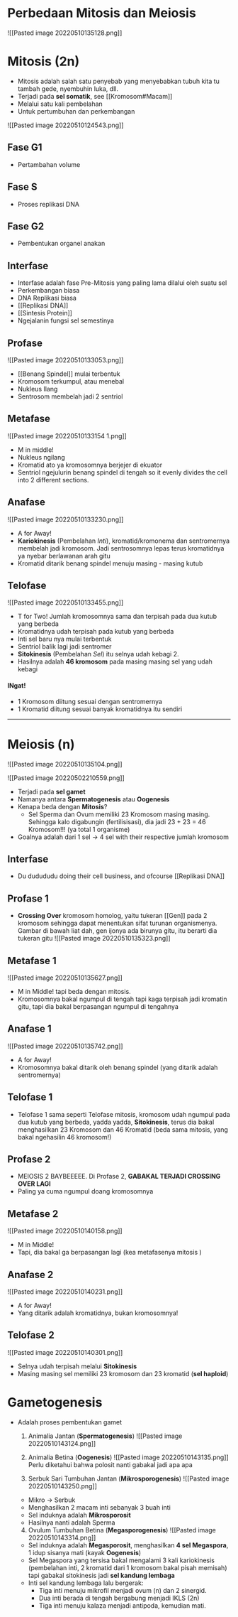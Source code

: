 
# Perbedaan Mitosis dan Meiosis
![[Pasted image 20220510135128.png]]

# Mitosis (2n)
- Mitosis adalah salah satu penyebab yang menyebabkan tubuh kita tu tambah gede, nyembuhin luka, dll.
- Terjadi pada **sel somatik**, see [[Kromosom#Macam]]
- Melalui satu kali pembelahan
- Untuk pertumbuhan dan perkembangan

![[Pasted image 20220510124543.png]]

## Fase G1
- Pertambahan volume

## Fase S
- Proses replikasi DNA

## Fase G2
- Pembentukan organel anakan

## Interfase
- Interfase adalah fase Pre-Mitosis yang paling lama dilalui oleh suatu sel
- Perkembangan biasa
- DNA Replikasi biasa
- [[Replikasi DNA]]
- [[Sintesis Protein]]
- Ngejalanin fungsi sel semestinya

## Profase
![[Pasted image 20220510133053.png]]
- [[Benang Spindel]] mulai terbentuk
- Kromosom terkumpul, atau menebal
- Nukleus Ilang
- Sentrosom membelah jadi 2 sentriol

## Metafase
![[Pasted image 20220510133154 1.png]]
- M in middle!
- Nukleus ngilang
- Kromatid ato ya kromosomnya berjejer di ekuator
- Sentriol ngejulurin benang spindel di tengah so it evenly divides the cell into 2 different sections.

## Anafase
![[Pasted image 20220510133230.png]]
- A for Away!
- **Kariokinesis** (Pembelahan *Inti*), kromatid/kromonema dan sentromernya membelah jadi kromosom. Jadi sentrosomnya lepas terus kromatidnya ya nyebar berlawanan arah gitu
- Kromatid ditarik benang spindel menuju masing - masing kutub


## Telofase
![[Pasted image 20220510133455.png]]
- T for Two! Jumlah kromosomnya sama dan terpisah pada dua kutub yang berbeda
- Kromatidnya udah terpisah pada kutub yang berbeda
- Inti sel baru nya mulai terbentuk
- Sentriol balik lagi jadi sentromer
- **Sitokinesis** (Pembelahan *Sel*) itu selnya udah kebagi 2.
- Hasilnya adalah **46 kromosom** pada masing masing sel yang udah kebagi

#### INgat!
- 1 Kromosom diitung sesuai dengan sentromernya
- 1 Kromatid diitung sesuai banyak kromatidnya itu sendiri
---

# Meiosis (n)

![[Pasted image 20220510135104.png]]

![[Pasted image 20220502210559.png]]

- Terjadi pada **sel gamet**
- Namanya antara **Spermatogenesis** atau **Oogenesis**
- Kenapa beda dengan **Mitosis**?
	- Sel Sperma dan Ovum memiliki 23 Kromosom masing masing. Sehingga kalo digabungin (fertilisisasi), dia jadi 23 + 23 = 46 Kromosom!!! (ya total 1 organisme)
- Goalnya adalah dari 1 sel -> 4 sel with their respective jumlah kromosom

## Interfase
- Du dudududu doing their cell business, and ofcourse [[Replikasi DNA]]

## Profase 1
- **Crossing Over** kromosom homolog, yaitu tukeran [[Gen]] pada 2 kromosom sehingga dapat menentukan sifat turunan organismenya. Gambar di bawah liat dah, gen ijonya ada birunya gitu, itu berarti dia tukeran gitu
	![[Pasted image 20220510135323.png]]

## Metafase 1
![[Pasted image 20220510135627.png]]
- M in Middle! tapi beda dengan mitosis. 
- Kromosomnya bakal ngumpul di tengah tapi kaga terpisah jadi kromatin gitu, tapi dia bakal berpasangan ngumpul di tengahnya


## Anafase 1 
![[Pasted image 20220510135742.png]]
- A for Away!
- Kromosomnya bakal ditarik oleh benang spindel (yang ditarik adalah sentromernya)


## Telofase 1
- Telofase 1 sama seperti Telofase mitosis, kromosom udah ngumpul pada dua kutub yang berbeda, yadda yadda, **Sitokinesis**, terus dia bakal menghasilkan 23 Kromosom dan 46 Kromatid (beda sama mitosis, yang bakal ngehasilin 46 kromosom!)


## Profase 2 
- MEIOSIS 2 BAYBEEEEE. Di Profase 2, **GABAKAL TERJADI CROSSING OVER LAGI**
- Paling ya cuma ngumpul doang kromosomnya


## Metafase 2 
![[Pasted image 20220510140158.png]]
- M in Middle!
- Tapi, dia bakal ga berpasangan lagi (kea metafasenya mitosis )

## Anafase 2 
![[Pasted image 20220510140231.png]]
- A for Away!
- Yang ditarik adalah kromatidnya, bukan kromosomnya!

## Telofase 2
![[Pasted image 20220510140301.png]]
- Selnya udah terpisah melalui **Sitokinesis**
- Masing masing sel memiliki 23 kromosom dan 23 kromatid (**sel haploid**)

# Gametogenesis
- Adalah proses pembentukan gamet
	1. Animalia Jantan (**Spermatogenesis**)
	![[Pasted image 20220510143124.png]]
	
	2. Animalia Betina (**Oogenesis**)
	![[Pasted image 20220510143135.png]]
	Perlu diketahui bahwa polosit nanti gabakal jadi apa apa
	
	3. Serbuk Sari Tumbuhan Jantan (**Mikrosporogenesis**)
	![[Pasted image 20220510143250.png]]
	- Mikro -> Serbuk
	- Menghasilkan 2 macam inti sebanyak 3 buah inti
	- Sel induknya adalah **Mikrosporosit**
	- Hasilnya nanti adalah Sperma
	
	4. Ovulum Tumbuhan Betina (**Megasporogenesis**)
![[Pasted image 20220510143314.png]]
	- Sel induknya adalah **Megasporosit**, menghasilkan **4 sel Megaspora**, 1 idup sisanya mati (kayak **Oogenesis**)
	- Sel Megaspora yang tersisa bakal mengalami 3 kali kariokinesis (pembelahan inti, 2 kromatid dari 1 kromosom bakal pisah memisah) tapi gabakal sitokinesis jadi **sel kandung lembaga**
	- Inti sel kandung lembaga lalu bergerak: 
		- Tiga inti menuju mikrofil menjadi ovum (n) dan 2 sinergid. 
		- Dua inti berada di tengah bergabung menjadi IKLS (2n) 
		- Tiga inti menuju kalaza menjadi antipoda, kemudian mati.